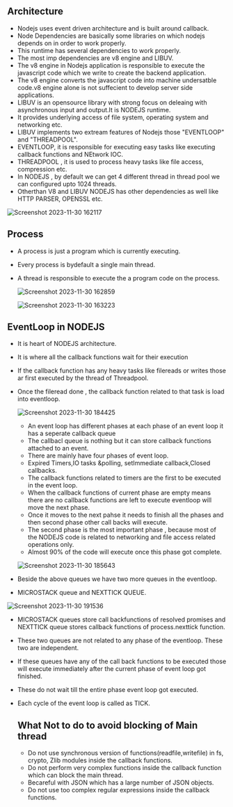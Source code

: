 ## Architecture
- Nodejs uses event driven architecture and is built around callback.
- Node Dependencies are basically some libraries on which nodejs depends on in order to work properly.
- This runtime has several dependencies to work properly.
- The most imp dependencies are v8 engine and LIBUV.
- The v8 engine in Nodejs application is responsible to execute the javascript code which we write to create the backend application.
- The v8 engine converts the javascript code into machine undersatble code.v8 engine alone is not suffecient to develop server side applications.
- LIBUV is an opensource library with strong focus on deleaing with asynchronous input and output.It is NODEJS runtime.
- It provides underlying access of file system, operating system  and networking etc.
- LIBUV implements two extream features of Nodejs those "EVENTLOOP" and "THREADPOOL".
- EVENTLOOP, it is responsible for executing easy tasks like executing callback functions and NEtwork IOC.
- THREADPOOL , it is used to process heavy tasks like file access, compression etc.
- In NODEJS , by default we can get 4 different thread in thread pool we can configured upto 1024 threads.
- Otherthan V8 and LIBUV NODEJS  has other dependencies as well like HTTP PARSER, OPENSSL etc.

![Screenshot 2023-11-30 162117](https://github.com/NaliniThondapu/angular_practicee/assets/36626668/89b22db4-be86-4d03-886b-7f3c72654b19)

## Process
- A process is just a program which is currently executing.
- Every process is bydefault a single main thread.
- A thread is responsible to execute the a program code on the process.

  ![Screenshot 2023-11-30 162859](https://github.com/NaliniThondapu/angular_practicee/assets/36626668/dbdc050b-5750-4177-a597-6291e7c49b9c)

  ![Screenshot 2023-11-30 163223](https://github.com/NaliniThondapu/angular_practicee/assets/36626668/37bd73ca-1470-495d-bb33-f1338e15059c)

## EventLoop in NODEJS
- It is heart of NODEJS architecture.
- It is where all the callback functions wait for their execution
- If the callback function has any heavy tasks like filereads or writes those ar first executed by the thread of Threadpool.
- Once the fileread done , the callback function related to that task is load into eventloop.

  ![Screenshot 2023-11-30 184425](https://github.com/NaliniThondapu/angular_practicee/assets/36626668/c3eb5631-69e2-4c04-ba6a-3b142df5f370)

  - An event loop has different phases at each phase of an event loop it has a seperate callback queue
  - The callbacl queue is nothing but it can store callback functions attached to an event.
  - There are mainly have four phases of event loop.
  - Expired Timers,IO tasks &polling, setImmediate callback,Closed callbacks.
  - The callback functions related to timers are the first to be executed in the event loop.
  - When the callback functions of current phase are empty means there are no callback functions are left to execute eventloop will move the next phase.
  - Once it moves to the next pahse it needs to finish all the phases and then second phase other call backs will execute.
  - The second phase is the most important phase , because most of the NODEJS code is related to networking and file access related operations only.
  - Almost 90% of the code will execute once this phase got complete.

  ![Screenshot 2023-11-30 185643](https://github.com/NaliniThondapu/angular_practicee/assets/36626668/c1f9ff38-b5d9-4587-b0b6-6095bbd80e6c)

- Beside the above queues we have two more queues in the eventloop.
- MICROSTACK queue and NEXTTICK QUEUE.

![Screenshot 2023-11-30 191536](https://github.com/NaliniThondapu/angular_practicee/assets/36626668/cbb80d73-653d-48dd-a5cd-293fbb38face)

- MICROSTACK queues store call backfunctions of resolved promises and NEXTTICK queue stores callback functions of process.nexttick function.
- These two queues are not related to any phase of the eventloop. These two are independent.
- If these queues have any of the call back functions to be executed those will execute immediately after the current phase of event loop got finished.
- These do not wait till the entire phase event loop got executed.
- Each cycle of the event loop is called as TICK.

  ## What Not to do to avoid blocking of Main thread
  - Do not use synchronous version of functions(readfile,writefile) in fs, crypto, Zlib modules inside the callback functions.
  - Do not perform very complex functions inside the callback function which can block the main thread.
  - Becareful with JSON which has a large number of JSON objects.
  - Do not use too complex regular expressions inside the callback functions.
  

